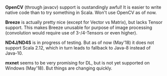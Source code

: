 **OpenCV** (through javacv) support is oustandingly awful! It is easier to write native code than to try something in Scala. Won't use OpenCV as of now.

**Breeze** is actually pretty nice (except for Vector vs Matrix), but lacks Tensor support. This makes Breeze unusable for purpose of image processing (convolution would require use of 3-/4-Tensors or even higher).

**ND4J/ND4S** is in progress of testing. But as of now (May'18) it does not support Scala 2.12, which in turn leads to fallback to Java-8 instead of Java-10.

**mxnet** seems to be very promising for DL, but is not yet supported on Windows (May'18). But things are changing quickly.

